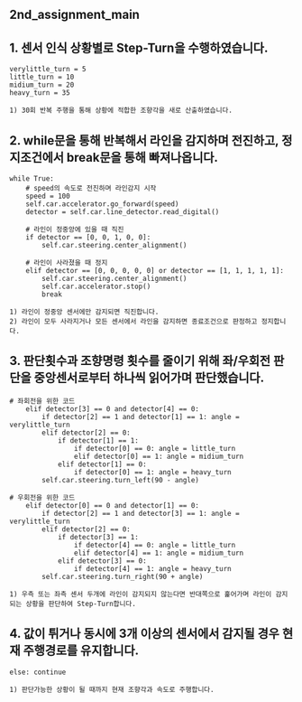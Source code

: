 ## 2nd_assignment_main

## 1. 센서 인식 상황별로 Step-Turn을 수행하였습니다.
    verylittle_turn = 5
    little_turn = 10
    midium_turn = 20
    heavy_turn = 35

    1) 30회 반복 주행을 통해 상황에 적합한 조향각을 새로 산출하였습니다.

## 2. while문을 통해 반복해서 라인을 감지하며 전진하고, 정지조건에서 break문을 통해 빠져나옵니다.
    while True:
        # speed의 속도로 전진하며 라인감지 시작
        speed = 100
        self.car.accelerator.go_forward(speed)
        detector = self.car.line_detector.read_digital()

        # 라인이 정중앙에 있을 때 직진
        if detector == [0, 0, 1, 0, 0]:
            self.car.steering.center_alignment()

        # 라인이 사라졌을 때 정지
        elif detector == [0, 0, 0, 0, 0] or detector == [1, 1, 1, 1, 1]:
            self.car.steering.center_alignment()
            self.car.accelerator.stop()
            break
    
    1) 라인이 정중앙 센서에만 감지되면 직진합니다.
    2) 라인이 모두 사라지거나 모든 센서에서 라인을 감지하면 종료조건으로 판정하고 정지합니다.

## 3. 판단횟수과 조향명령 횟수를 줄이기 위해 좌/우회전 판단을 중앙센서로부터 하나씩 읽어가며 판단했습니다.
    # 좌회전을 위한 코드
        elif detector[3] == 0 and detector[4] == 0:
            if detector[2] == 1 and detector[1] == 1: angle = verylittle_turn
            elif detector[2] == 0:
                if detector[1] == 1:
                    if detector[0] == 0: angle = little_turn
                    elif detector[0] == 1: angle = midium_turn
                elif detector[1] == 0:
                    if detector[0] == 1: angle = heavy_turn
            self.car.steering.turn_left(90 - angle)

    # 우회전을 위한 코드
        elif detector[0] == 0 and detector[1] == 0:
            if detector[2] == 1 and detector[3] == 1: angle = verylittle_turn
            elif detector[2] == 0:
                if detector[3] == 1:
                    if detector[4] == 0: angle = little_turn
                    elif detector[4] == 1: angle = midium_turn
                elif detector[3] == 0:
                    if detector[4] == 1: angle = heavy_turn
            self.car.steering.turn_right(90 + angle)

    1) 우측 또는 좌측 센서 두개에 라인이 감지되지 않는다면 반대쪽으로 훑어가며 라인이 감지되는 상황을 판단하여 Step-Turn합니다.

## 4. 값이 튀거나 동시에 3개 이상의 센서에서 감지될 경우 현재 주행경로를 유지합니다.
    else: continue
    
    1) 판단가능한 상황이 될 때까지 현재 조향각과 속도로 주행합니다.